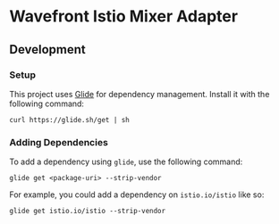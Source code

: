 # Wavefront Istio Mixer Adapter

## Development

### Setup

This project uses [Glide](https://glide.sh/) for dependency management. Install it with the following command:

```shell
curl https://glide.sh/get | sh
```

### Adding Dependencies

To add a dependency using `glide`, use the following command:

```shell
glide get <package-uri> --strip-vendor
```

For example, you could add a dependency on `istio.io/istio` like so:

```shell
glide get istio.io/istio --strip-vendor
```

